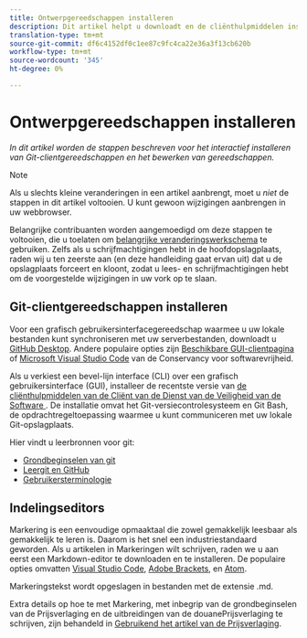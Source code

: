 ```yaml
---
title: Ontwerpgereedschappen installeren
description: Dit artikel helpt u downloadt en de cliënthulpmiddelen installeert u voor Git/GitHub en voor het uitgeven van de dossiers van de Prijsverhoging zult nodig hebben.
translation-type: tm+mt
source-git-commit: df6c4152df0c1ee87c9fc4ca22e36a3f13cb620b
workflow-type: tm+mt
source-wordcount: '345'
ht-degree: 0%

---
```



# Ontwerpgereedschappen installeren

*In dit artikel worden de stappen beschreven voor het interactief installeren van Git-clientgereedschappen en het bewerken van gereedschappen.*

>[!NOTE]
>
>Als u slechts kleine veranderingen in een artikel aanbrengt, moet u *niet* de stappen in dit artikel voltooien. U kunt gewoon wijzigingen aanbrengen in uw webbrowser.
>
> Belangrijke contribuanten worden aangemoedigd om deze stappen te voltooien, die u toelaten om [belangrijke veranderingswerkschema](local-repo.md) te gebruiken. Zelfs als u schrijfmachtigingen hebt in de hoofdopslagplaats, raden wij u ten zeerste aan (en deze handleiding gaat ervan uit) dat u de opslagplaats forceert en kloont, zodat u lees- en schrijfmachtigingen hebt om de voorgestelde wijzigingen in uw vork op te slaan.

## Git-clientgereedschappen installeren

Voor een grafisch gebruikersinterfacegereedschap waarmee u uw lokale bestanden kunt synchroniseren met uw serverbestanden, downloadt u [GitHub Desktop](https://desktop.github.com/). Andere populaire opties zijn [Beschikbare GUI-clientpagina](https://git-scm.com/downloads/guis) of [Microsoft Visual Studio Code](https://www.visualstudio.com/products/code-vs.aspx) van de Conservancy voor softwarevrijheid.

Als u verkiest een bevel-lijn interface (CLI) over een grafisch gebruikersinterface (GUI), installeer de recentste versie van [de cliënthulpmiddelen van de Cliënt van de Dienst van de Veiligheid van de Software ](https://git-scm.com/downloads). De installatie omvat het Git-versiecontrolesysteem en Git Bash, de opdrachtregeltoepassing waarmee u kunt communiceren met uw lokale Git-opslagplaats.

Hier vindt u leerbronnen voor git:

* [Grondbeginselen van git](https://git-scm.com/book/en/v2/Getting-Started-Git-Basics)
* [Leergit en GitHub](https://help.github.com/articles/good-resources-for-learning-git-and-github/)
* [Gebruikersterminologie](https://help.github.com/articles/github-glossary)

## Indelingseditors

Markering is een eenvoudige opmaaktaal die zowel gemakkelijk leesbaar als gemakkelijk te leren is. Daarom is het snel een industriestandaard geworden. Als u artikelen in Markeringen wilt schrijven, raden we u aan eerst een Markdown-editor te downloaden en te installeren. De populaire opties omvatten [Visual Studio Code](https://code.visualstudio.com/), [Adobe Brackets](https://brackets.io), en [Atom](https://atom.io).

Markeringstekst wordt opgeslagen in bestanden met de extensie .md.

Extra details op hoe te met Markering, met inbegrip van de grondbeginselen van de Prijsverlaging en de uitbreidingen van de douanePrijsverlaging te schrijven, zijn behandeld in [Gebruikend het artikel van de Prijsverlaging](../writing-essentials/markdown.md).

<!--
## Adobe Docs Authoring Pack

Install the Docs Authoring Pack. This set of extensions includes basic authoring assistance for help when writing Markdown, and a preview feature, so that you can see what the Markdown looks like in the style of the docs.adobe.com site.

Link when available
-->
